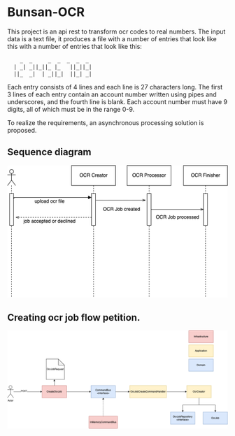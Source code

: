 # Bunsan-OCR

This project is an api rest to transform ocr codes to real numbers. The input data is a text file, it produces a file with a number of entries that look like this with a number of entries that look like this:

```
    _  _     _  _  _  _  _ 
  | _| _||_||_ |_   ||_||_|
  ||_  _|  | _||_|  ||_| _|
```

Each entry consists of 4 lines and each line is 27 characters long. The first 3 lines of each entry contain an account number written using pipes and underscores, and the fourth line is blank.
Each account number must have 9 digits, all of which must be in the range 0-9.

To realize the requirements, an asynchronous processing solution is proposed. 

## Sequence diagram

![](resources/sequence-diagram.png)

## Creating ocr job flow petition.

![](resources/create-ocr-job-flow-petition.png)